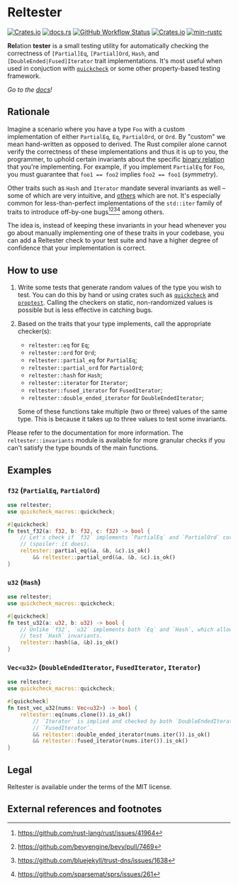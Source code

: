 # Reltester

[![Crates.io](https://img.shields.io/crates/l/reltester)](https://github.com/neysofu/reltester/blob/main/LICENSE.txt) [![docs.rs](https://img.shields.io/docsrs/reltester)](https://docs.rs/reltester/latest/reltester/) [![GitHub Workflow Status](https://img.shields.io/github/actions/workflow/status/neysofu/reltester/ci.yml)](https://github.com/neysofu/reltester/actions) [![Crates.io](https://img.shields.io/crates/v/reltester)](https://crates.io/crates/reltester) [![min-rustc](https://img.shields.io/badge/min--rustc-1.56-blue)](https://github.com/neysofu/reltester/blob/main/rust-toolchain.toml)

**Rel**ation **tester** is a small testing utility for automatically checking the correctness of `[Partial]Eq`, `[Partial]Ord`, `Hash`, and `[DoubleEnded|Fused]Iterator` trait implementations. It's most useful when used in conjuction with [`quickcheck`](https://github.com/BurntSushi/quickcheck) or some other property-based testing framework.


*Go to the [docs](https://docs.rs/reltester/latest/reltester/)!*

## Rationale

Imagine a scenario where you have a type `Foo` with a custom implementation of either `PartialEq`, `Eq`, `PartialOrd`, or `Ord`. By "custom" we mean hand-written as opposed to derived. The Rust compiler alone cannot verify the correctness of these implementations and thus it is up to you, the programmer, to uphold certain invariants about the specific [binary relation](https://en.wikipedia.org/wiki/Binary_relation) that you're implementing. For example, if you implement `PartialEq` for `Foo`, you must guarantee that `foo1 == foo2` implies `foo2 == foo1` (*symmetry*).

Other traits such as `Hash` and `Iterator` mandate several invariants as well – some of which are very intuitive, and [others](https://doc.rust-lang.org/std/hash/trait.Hash.html#prefix-collisions) which are not. It's especially common for less-than-perfect implementations of the `std::iter` family of traits to introduce off-by-one bugs[^1][^2][^3][^4] among others.

The idea is, instead of keeping these invariants in your head whenever you go about manually implementing one of these traits in your codebase, you can add a Reltester check to your test suite and have a higher degree of confidence that your implementation is correct.


## How to use

1. Write some tests that generate random values of the type you wish to test. You can do this by hand or using crates such as [`quickcheck`](https://github.com/BurntSushi/quickcheck) and [`proptest`](https://github.com/proptest-rs/proptest). Calling the checkers on static, non-randomized values is possible but is less effective in catching bugs.
2. Based on the traits that your type implements, call the appropriate checker(s):

   - `reltester::eq` for `Eq`;
   - `reltester::ord` for `Ord`;
   - `reltester::partial_eq` for `PartialEq`;
   - `reltester::partial_ord` for `PartialOrd`;
   - `reltester::hash` for `Hash`;
   - `reltester::iterator` for `Iterator`;
   - `reltester::fused_iterator` for `FusedIterator`;
   - `reltester::double_ended_iterator` for `DoubleEndedIterator`;

   Some of these functions take multiple (two or three) values of the same type. This is because it takes up to three values to test some invariants.

Please refer to the documentation for more information. The `reltester::invariants` module is available for more granular checks if you can't satisfy the type bounds of the main functions.

## Examples

### `f32` (`PartialEq`, `PartialOrd`)

```rust
use reltester;
use quickcheck_macros::quickcheck;

#[quickcheck]
fn test_f32(a: f32, b: f32, c: f32) -> bool {
    // Let's check if `f32` implements `PartialEq` and `PartialOrd` correctly
    // (spoiler: it does).
    reltester::partial_eq(&a, &b, &c).is_ok()
        && reltester::partial_ord(&a, &b, &c).is_ok()
}
```

### `u32` (`Hash`)

```rust
use reltester;
use quickcheck_macros::quickcheck;

#[quickcheck]
fn test_u32(a: u32, b: u32) -> bool {
    // Unlike `f32`, `u32` implements both `Eq` and `Hash`, which allows us to
    // test `Hash` invariants.
    reltester::hash(&a, &b).is_ok()
}
```

### `Vec<u32>` (`DoubleEndedIterator`, `FusedIterator`, `Iterator`)

```rust
use reltester;
use quickcheck_macros::quickcheck;

#[quickcheck]
fn test_vec_u32(nums: Vec<u32>) -> bool {
    reltester::eq(nums.clone()).is_ok()
        // `Iterator` is implied and checked by both `DoubleEndedIterator` and
        // `FusedIterator`.
        && reltester::double_ended_iterator(nums.iter()).is_ok()
        && reltester::fused_iterator(nums.iter()).is_ok()
}
```

## Legal

Reltester is available under the terms of the MIT license.

## External references and footnotes

[^1]: https://github.com/rust-lang/rust/issues/41964
[^2]: https://github.com/bevyengine/bevy/pull/7469
[^3]: https://github.com/bluejekyll/trust-dns/issues/1638
[^4]: https://github.com/sparsemat/sprs/issues/261
